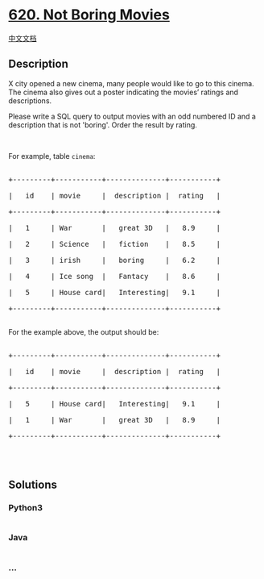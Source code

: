 # [620. Not Boring Movies](https://leetcode.com/problems/not-boring-movies)

[中文文档](/solution/0600-0699/0620.Not%20Boring%20Movies/README.md)

## Description
X city opened a new cinema, many people would like to go to this cinema. The cinema also gives out a poster indicating the movies&rsquo; ratings and descriptions.

<p>Please write a SQL query to output movies with an odd numbered ID and a description that is not &#39;boring&#39;. Order the result by rating.</p>



<p>&nbsp;</p>



<p>For example, table <code>cinema</code>:</p>



<pre>

+---------+-----------+--------------+-----------+

|   id    | movie     |  description |  rating   |

+---------+-----------+--------------+-----------+

|   1     | War       |   great 3D   |   8.9     |

|   2     | Science   |   fiction    |   8.5     |

|   3     | irish     |   boring     |   6.2     |

|   4     | Ice song  |   Fantacy    |   8.6     |

|   5     | House card|   Interesting|   9.1     |

+---------+-----------+--------------+-----------+

</pre>

For the example above, the output should be:



<pre>

+---------+-----------+--------------+-----------+

|   id    | movie     |  description |  rating   |

+---------+-----------+--------------+-----------+

|   5     | House card|   Interesting|   9.1     |

|   1     | War       |   great 3D   |   8.9     |

+---------+-----------+--------------+-----------+

</pre>



<p>&nbsp;</p>




## Solutions


<!-- tabs:start -->

### **Python3**

```python

```

### **Java**

```java

```

### **...**
```

```

<!-- tabs:end -->
